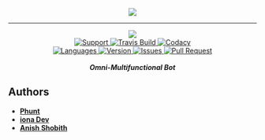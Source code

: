 <div align="center">
    <img src="https://cdn.discordapp.com/attachments/509385945405980683/547806345999417354/coollogo_com-29429781.png" align="center">
<br>
    <hr>
    <a href="https://heroku.com/deploy?template=https://github.com/Omni-Discord-Bot/OmniBot">
    <img src="https://img.shields.io/badge/deploy_to-heroku-997FBC.svg?style=for-the-badge">
  </a>
  <br>
<a href="https://discord.gg/xeaFzG2">
    <img src="https://img.shields.io/discord/496584856084545537.svg?colorB=Blue&logo=discord&label=Support&style=for-the-badge" alt="Support">
</a>

<a href="https://github.com/Omni-Discord-Bot/OmniBot">
    <img src="https://img.shields.io/travis/com/Omni-Discord-Bot/OmniBot.svg?style=for-the-badge" alt="Travis Build">
</a>

<a href="https://github.com/Omni-Discord-Bot/OmniBot">
    <img src="https://img.shields.io/codacy/grade/a8c86f1a39e942ef8b03357d2932b03a.svg?style=for-the-badge" alt="Codacy">
</a>
<br>

<a href="https://github.com/Omni-Discord-Bot/OmniBot">
    <img src="https://img.shields.io/github/languages/top/Omni-Discord-Bot/OmniBot.svg?colorB=Yellow&style=for-the-badge" alt="Languages">
</a>

<a href="https://github.com/Omni-Discord-Bot/OmniBot">
    <img src="https://img.shields.io/github/package-json/v/Omni-Discord-Bot/OmniBot.svg?colorB=Orange&style=for-the-badge" alt="Version">
</a>

<a href="https://github.com/Omni-Discord-Bot/OmniBot/issues">
    <img src="https://img.shields.io/github/issues/Omni-Discord-Bot/OmniBot.svg?style=for-the-badge" alt="Issues">
</a>

<a href="https://github.com/Omni-Discord-Bot/OmniBot/pulls">
    <img src="https://img.shields.io/github/issues-pr/Omni-Discord-Bot/OmniBot.svg?style=for-the-badge" alt="Pull Request">
</a>
<br>
<br>
<strong><i>Omni-Multifunctional Bot</i></strong>
<br>
</div>

## Authors
* **[Phunt](https://github.com/Phunt05)**
* **[iona Dev](https://github.com/ionadev)**
* **[Anish Shobith](https://github.com/Anish-Shobith)**
